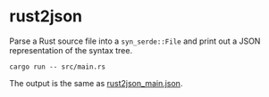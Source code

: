 # rust2json

Parse a Rust source file into a `syn_serde::File` and print out a JSON
representation of the syntax tree.

```text
cargo run -- src/main.rs
```

The output is the same as [rust2json_main.json](rust2json_main.json).
